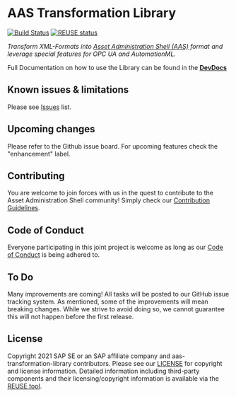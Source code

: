 # AAS Transformation Library

[![Build Status](https://app.travis-ci.com/SAP/aas-transformation-library.svg?branch=main)](https://app.travis-ci.com/SAP/aas-transformation-library)
[![REUSE status](https://api.reuse.software/badge/github.com/SAP/aas-transformation-library)](https://api.reuse.software/info/github.com/SAP/aas-transformation-library)

*Transform XML-Formats
into [Asset Administration Shell (AAS)](https://www.plattform-i40.de/PI40/Redaktion/DE/Downloads/Publikation/Details_of_the_Asset_Administration_Shell_Part_2_V1.html)
format and leverage special features for OPC UA and AutomationML.*

Full Documentation on how to use the Library can be found in the [**DevDocs**](https://admin-shell-io.github.io/aas-transformation-library/)

## Known issues & limitations

Please see [Issues](https://github.com/SAP/aas-transformation-library/issues) list.

## Upcoming changes

Please refer to the Github issue board. For upcoming features check the "enhancement" label.

## Contributing

You are welcome to join forces with us in the quest to contribute to the Asset Administration Shell community! Simply
check our [Contribution Guidelines](CONTRIBUTING.md).

## Code of Conduct

Everyone participating in this joint project is welcome as long as our [Code of Conduct](CODE_OF_CONDUCT.md) is being
adhered to.

## To Do

Many improvements are coming! All tasks will be posted to our GitHub issue tracking system. As mentioned, some of the
improvements will mean breaking changes. While we strive to avoid doing so, we cannot guarantee this will not happen
before the first release.

## License

Copyright 2021 SAP SE or an SAP affiliate company and aas-transformation-library contributors. Please see
our [LICENSE](https://github.com/SAP/aas-transformation-library/blob/main/LICENSE) for copyright and license
information. Detailed information including third-party components and their licensing/copyright information is
available via the [REUSE tool](https://api.reuse.software/info/github.com/SAP/aas-transformation-library).
